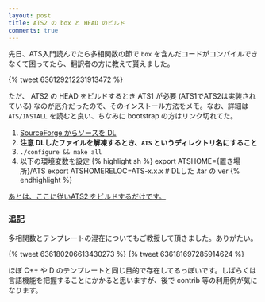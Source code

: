 ```yaml
---
layout: post
title: ATS2 の box と HEAD のビルド
comments: true
---
```


先日、ATS入門読んでたら多相関数の節で `box` を含んだコードがコンパイルできなくて困ってたら、翻訳者の方に教えて貰えました。

{% tweet 636129212231913472 %}

ただ、 ATS2 の HEAD をビルドするとき ATS1 が必要 (ATS1でATS2は実装されている) なのが厄介だったので、そのインストール方法をメモ。なお、詳細は `ATS/INSTALL` を読むと良い、ちなみに bootstrap の方はリンク切れてた。

1. [SourceForge からソースを DL](http://sourceforge.net/projects/ats-lang/files/latest/download?source=files)
1. **注意 DLしたファイルを解凍するとき、`ATS` というディレクトリ名にすること**
1. `./configure && make all`
1. 以下の環境変数を設定
   {% highlight sh %}
   export ATSHOME={置き場所}/ATS
   export ATSHOMERELOC=ATS-x.x.x # DLした .tar の ver
   {% endhighlight %}

[あとは、ここに従いATS2 をビルドするだけです。](https://github.com/githwxi/ATS-Postiats/wiki/Building-and-installing#compiling-ats2-from-github-hosted-source)



### 追記

多相関数とテンプレートの混在についてもご教授して頂きました。ありがたい。

{% tweet 636180206613430273 %}
{% tweet 636181697285914624 %}

ほぼ C++ や D のテンプレートと同じ目的で存在してるっぽいです。しばらくは言語機能を把握することにかかると思いますが、後で contrib 等の利用例が気になります。
